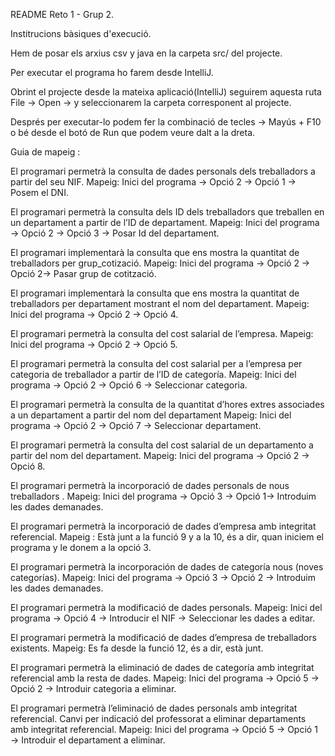 README Reto 1 - Grup 2.

Institrucions bàsiques d'execució.

Hem de posar els arxius csv y java en la carpeta src/ del projecte.

Per executar el programa ho farem desde IntelliJ.

Obrint el projecte desde la mateixa aplicació(IntelliJ) seguirem aquesta ruta File → Open → y seleccionarem la carpeta corresponent al projecte.

Després per executar-lo podem fer la combinació de tecles → Mayús + F10 o bé desde el botó de Run que podem veure dalt a la dreta.

Guia de mapeig :

El programari permetrà la consulta de dades personals dels treballadors a partir del seu NIF.
Mapeig: Inici del programa → Opció 2 → Opció 1 → Posem el DNI.

El programari permetrà la consulta dels ID dels treballadors que treballen en un departament a partir de l’ID de departament.
Mapeig: Inici del programa → Opció 2 → Opció 3 → Posar Id del departament.

El programari implementarà la consulta que ens mostra la quantitat de treballadors per grup_cotizació.
Mapeig: Inici del programa → Opció 2 → Opció 2→ Pasar grup de cotització.

El programari implementarà la consulta que ens mostra la quantitat de treballadors per departament mostrant el nom del departament.
Mapeig: Inici del programa → Opció 2 → Opció 4.

El programari permetrà la consulta del cost salarial de l’empresa.
Mapeig: Inici del programa → Opció 2 → Opció 5.

El programari permetrà la consulta del cost salarial per a l’empresa per categoria de treballador a partir de l’ID de categoría.
Mapeig: Inici del programa → Opció 2 → Opció 6 → Seleccionar categoria.

El programari permetrà la consulta de la quantitat d’hores extres associades a un departament a partir del nom del departament
Mapeig: Inici del programa → Opció 2 → Opció 7 → Seleccionar departament.

El programari permetrà la consulta del cost salarial de un departamento a partir del nom del departament.
Mapeig: Inici del programa → Opció 2 → Opció 8.

El programari permetrà la incorporació de dades personals de nous treballadors .
Mapeig: Inici del programa → Opció 3 → Opció 1→ Introduim les dades demanades.

El programari permetrà la incorporació de dades d’empresa amb integritat referencial.
Mapeig : Està junt a la funció 9 y a la 10, és a dir, quan iniciem el programa y le donem a la opció 3.

El programari permetrà la incorporación de dades de categoría nous (noves categorías).
Mapeig: Inici del programa → Opció 3 → Opció 2 → Introduim les dades demanades.

El programari permetrà la modificació de dades personals.
Mapeig: Inici del programa → Opció 4 → Introducir el NIF → Seleccionar les dades a editar.

El programari permetrà la modificació de dades d’empresa de treballadors existents.
Mapeig: Es fa desde la funció 12, és a dir, està junt.

El programari permetrà la eliminació de dades de categoría amb integritat referencial amb la resta de dades.
Mapeig: Inici del programa → Opció 5 → Opció 2 → Introduir categoria a eliminar.

El programari permetrà l’eliminació de dades personals amb integritat referencial. Canvi per indicació del professorat a eliminar departaments amb integritat referencial.
Mapeig: Inici del programa → Opció 5 → Opció 1 → Introduir el departament a eliminar.
